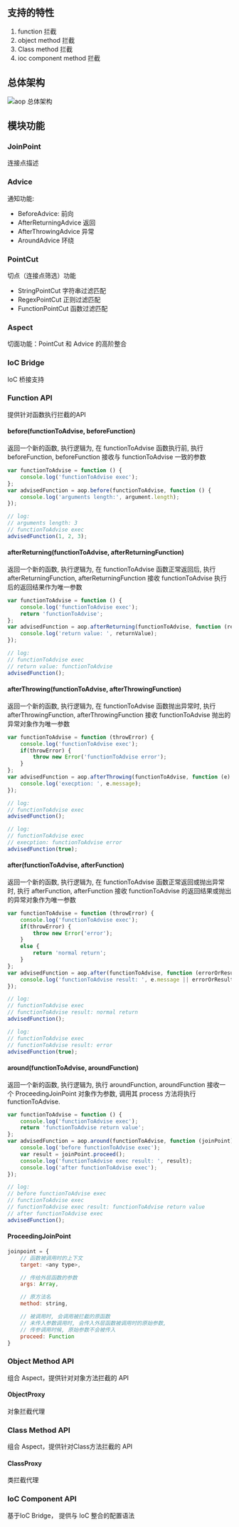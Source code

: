 ## 支持的特性

1. function 拦截
2. object method 拦截
3. Class method 拦截
4. ioc component method 拦截

## 总体架构
![aop 总体架构](./img/aop-architecture.png)

## 模块功能

### JoinPoint

连接点描述

### Advice

通知功能:

- BeforeAdvice: 前向
- AfterReturningAdvice 返回
- AfterThrowingAdvice 异常
- AroundAdvice 环绕

### PointCut

切点（连接点筛选）功能

- StringPointCut 字符串过滤匹配
- RegexPointCut 正则过滤匹配
- FunctionPointCut 函数过滤匹配

### Aspect

切面功能：PointCut 和 Advice 的高阶整合

### IoC Bridge

IoC 桥接支持

### Function API

提供针对函数执行拦截的API

#### before(functionToAdvise, beforeFunction)

返回一个新的函数, 执行逻辑为, 在 functionToAdvise 函数执行前, 执行 beforeFunction, beforeFunction 接收与 functionToAdvise 一致的参数 

```javascript
var functionToAdvise = function () {
    console.log('functionToAdvise exec');
};
var advisedFunction = aop.before(functionToAdvise, function () {
    console.log('arguments length:', argument.length);
});

// log:
// arguments length: 3
// functionToAdvise exec
advisedFunction(1, 2, 3); 
```

#### afterReturning(functionToAdvise, afterReturningFunction)

返回一个新的函数, 执行逻辑为, 在 functionToAdvise 函数正常返回后, 执行 afterReturningFunction, 
afterReturningFunction 接收 functionToAdvise 执行后的返回结果作为唯一参数

```javascript
var functionToAdvise = function () {
    console.log('functionToAdvise exec');
    return 'functionToAdvise';
};
var advisedFunction = aop.afterReturning(functionToAdvise, function (returnValue) {
    console.log('return value: ', returnValue);
});

// log:
// functionToAdvise exec
// return value: functionToAdvise
advisedFunction(); 
```

#### afterThrowing(functionToAdvise, afterThrowingFunction)

返回一个新的函数, 执行逻辑为, 在 functionToAdvise 函数抛出异常时, 执行 afterThrowingFunction, afterThrowingFunction 接收 functionToAdvise 抛出的异常对象作为唯一参数

```javascript
var functionToAdvise = function (throwError) {
    console.log('functionToAdvise exec');
    if(throwError) {
        throw new Error('functionToAdvise error');
    }
};
var advisedFunction = aop.afterThrowing(functionToAdvise, function (e) {
    console.log('execption: ', e.message);
});

// log:
// functionToAdvise exec
advisedFunction(); 

// log:
// functionToAdvise exec
// execption: functionToAdvise error
advisedFunction(true); 
```

#### after(functionToAdvise, afterFunction)

返回一个新的函数, 执行逻辑为, 在 functionToAdvise 函数正常返回或抛出异常时, 执行 afterFunction, 
afterFunction 接收 functionToAdvise 的返回结果或抛出的异常对象作为唯一参数

```javascript
var functionToAdvise = function (throwError) {
    console.log('functionToAdvise exec');
    if(throwError) {
        throw new Error('error');
    }
    else {
        return 'normal return';    
    }
};
var advisedFunction = aop.after(functionToAdvise, function (errorOrResult) {
    console.log('functionToAdvise result: ', e.message || errorOrResult);
});

// log:
// functionToAdvise exec
// functionToAdvise result: normal return
advisedFunction(); 

// log:
// functionToAdvise exec
// functionToAdvise result: error
advisedFunction(true); 
```

#### around(functionToAdvise, aroundFunction)

返回一个新的函数, 执行逻辑为, 执行 aroundFunction, aroundFunction 接收一个 ProceedingJoinPoint 对象作为参数, 调用其 process 方法将执行 functionToAdvise.
 
```javascript
var functionToAdvise = function () {
    console.log('functionToAdvise exec');
    return 'functionToAdvise return value';
};
var advisedFunction = aop.around(functionToAdvise, function (joinPoint) {
    console.log('before functionToAdvise exec');
    var result = joinPoint.proceed();
    console.log('functionToAdvise exec result: ', result);
    console.log('after functionToAdvise exec');
});

// log:
// before functionToAdvise exec
// functionToAdvise exec
// functionToAdvise exec result: functionToAdvise return value
// after functionToAdvise exec
advisedFunction(); 
``` 
 
#### ProceedingJoinPoint

```javascript
joinpoint = {
    // 函数被调用时的上下文
    target: <any type>,

    // 传给外层函数的参数
    args: Array,

    // 原方法名
    method: string,

    // 被调用时, 会调用被拦截的原函数
    // 未传入参数调用时, 会传入外层函数被调用时的原始参数,
    // 传参调用时候, 原始参数不会被传入
    proceed: Function
}
```


### Object Method API

组合 Aspect，提供针对对象方法拦截的 API

#### ObjectProxy
 
对象拦截代理

### Class Method API

组合 Aspect，提供针对Class方法拦截的 API

#### ClassProxy

类拦截代理

### IoC Component API

基于IoC Bridge， 提供与 IoC 整合的配置语法




